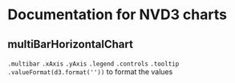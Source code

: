 # Documentation for NVD3 charts

## multiBarHorizontalChart
`.multibar`
`.xAxis`
`.yAxis`
`.legend`
`.controls`
`.tooltip`
`.valueFormat(d3.format(''))` to format the values